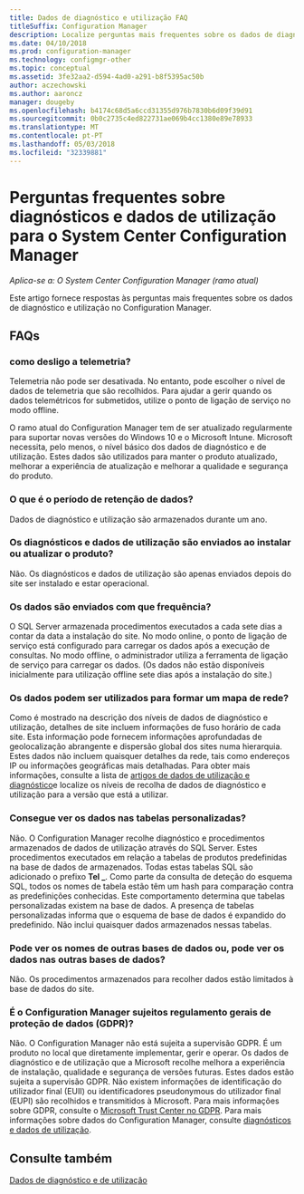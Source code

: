 ```yaml
---
title: Dados de diagnóstico e utilização FAQ
titleSuffix: Configuration Manager
description: Localize perguntas mais frequentes sobre os dados de diagnóstico e utilização para o System Center Configuration Manager.
ms.date: 04/10/2018
ms.prod: configuration-manager
ms.technology: configmgr-other
ms.topic: conceptual
ms.assetid: 3fe32aa2-d594-4ad0-a291-b8f5395ac50b
author: aczechowski
ms.author: aaroncz
manager: dougeby
ms.openlocfilehash: b4174c68d5a6ccd31355d976b7830b6d09f39d91
ms.sourcegitcommit: 0b0c2735c4ed822731ae069b4cc1380e89e78933
ms.translationtype: MT
ms.contentlocale: pt-PT
ms.lasthandoff: 05/03/2018
ms.locfileid: "32339881"
---
```

# <a name="frequently-asked-questions-about-diagnostics-and-usage-data-for-system-center-configuration-manager"></a>Perguntas frequentes sobre diagnósticos e dados de utilização para o System Center Configuration Manager

*Aplica-se a: O System Center Configuration Manager (ramo atual)*

Este artigo fornece respostas às perguntas mais frequentes sobre os dados de diagnóstico e utilização no Configuration Manager.

## <a name="faqs"></a>FAQs

###  <a name="bkmk_off"></a> como desligo a telemetria?  
Telemetria não pode ser desativada. No entanto, pode escolher o nível de dados de telemetria que são recolhidos. Para ajudar a gerir quando os dados telemétricos for submetidos, utilize o ponto de ligação de serviço no modo offline.

O ramo atual do Configuration Manager tem de ser atualizado regularmente para suportar novas versões do Windows 10 e o Microsoft Intune. Microsoft necessita, pelo menos, o nível básico dos dados de diagnóstico e de utilização. Estes dados são utilizados para manter o produto atualizado, melhorar a experiência de atualização e melhorar a qualidade e segurança do produto.

###  <a name="bkmk_retention"></a> O que é o período de retenção de dados?  
 Dados de diagnóstico e utilização são armazenados durante um ano.  

###  <a name="bkmk_update"></a> Os diagnósticos e dados de utilização são enviados ao instalar ou atualizar o produto?  
 Não. Os diagnósticos e dados de utilização são apenas enviados depois do site ser instalado e estar operacional.  

###  <a name="bkmk_frequency"></a> Os dados são enviados com que frequência?  
 O SQL Server armazenada procedimentos executados a cada sete dias a contar da data a instalação do site. No modo online, o ponto de ligação de serviço está configurado para carregar os dados após a execução de consultas. No modo offline, o administrador utiliza a ferramenta de ligação de serviço para carregar os dados. (Os dados não estão disponíveis inicialmente para utilização offline sete dias após a instalação do site.)  

###  <a name="bkmk_network"></a> Os dados podem ser utilizados para formar um mapa de rede?  
 Como é mostrado na descrição dos níveis de dados de diagnóstico e utilização, detalhes de site incluem informações de fuso horário de cada site. Esta informação pode fornecem informações aprofundadas de geolocalização abrangente e dispersão global dos sites numa hierarquia. Estes dados não incluem quaisquer detalhes da rede, tais como endereços IP ou informações geográficas mais detalhadas. Para obter mais informações, consulte a lista de [artigos de dados de utilização e diagnóstico](/sccm/core/plan-design/diagnostics/diagnostics-and-usage-data#articles)e localize os níveis de recolha de dados de diagnóstico e utilização para a versão que está a utilizar.


###  <a name="bkmk_tables"></a> Consegue ver os dados nas tabelas personalizadas?  
 Não. O Configuration Manager recolhe diagnóstico e procedimentos armazenados de dados de utilização através do SQL Server. Estes procedimentos executados em relação a tabelas de produtos predefinidas na base de dados de armazenados. Todas estas tabelas SQL são adicionado o prefixo **Tel _**. Como parte da consulta de deteção do esquema SQL, todos os nomes de tabela estão têm um hash para comparação contra as predefinições conhecidas. Este comportamento determina que tabelas personalizadas existem na base de dados. A presença de tabelas personalizadas informa que o esquema de base de dados é expandido do predefinido. Não inclui quaisquer dados armazenados nessas tabelas.  

###  <a name="bkmk_databases"></a> Pode ver os nomes de outras bases de dados ou, pode ver os dados nas outras bases de dados? 
 Não. Os procedimentos armazenados para recolher dados estão limitados à base de dados do site.  

### <a name="bkmk_gdpr"></a> É o Configuration Manager sujeitos regulamento gerais de proteção de dados (GDPR)?
 Não. O Configuration Manager não está sujeita a supervisão GDPR. É um produto no local que diretamente implementar, gerir e operar. Os dados de diagnóstico e de utilização que a Microsoft recolhe melhora a experiência de instalação, qualidade e segurança de versões futuras. Estes dados estão sujeita a supervisão GDPR. Não existem informações de identificação do utilizador final (EUII) ou identificadores pseudonymous do utilizador final (EUPI) são recolhidos e transmitidos à Microsoft. Para mais informações sobre GDPR, consulte o [Microsoft Trust Center no GDPR](https://microsoft.com/gdpr). Para mais informações sobre dados do Configuration Manager, consulte [diagnósticos e dados de utilização](/sccm/core/plan-design/diagnostics/diagnostics-and-usage-data).


## <a name="see-also"></a>Consulte também  
 [Dados de diagnóstico e de utilização](/sccm/core/plan-design/diagnostics/diagnostics-and-usage-data)
